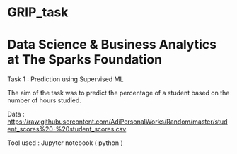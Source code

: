 # GRIP_task
# Data Science & Business Analytics at The Sparks Foundation
Task 1 : Prediction using Supervised ML

The aim of the task was to predict the percentage of a student based on the number of hours studied.

Data : https://raw.githubusercontent.com/AdiPersonalWorks/Random/master/student_scores%20-%20student_scores.csv

Tool used : Jupyter notebook ( python )

